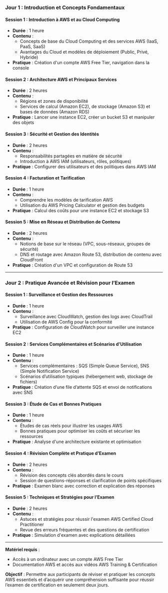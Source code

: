 ### **Jour 1 : Introduction et Concepts Fondamentaux**

#### **Session 1 : Introduction à AWS et au Cloud Computing**
- **Durée** : 1 heure
- **Contenu** :
  - Concepts de base du Cloud Computing et des services AWS (IaaS, PaaS, SaaS)
  - Avantages du Cloud et modèles de déploiement (Public, Privé, Hybride)
- **Pratique** : Création d'un compte AWS Free Tier, navigation dans la console

#### **Session 2 : Architecture AWS et Principaux Services**
- **Durée** : 2 heures
- **Contenu** :
  - Régions et zones de disponibilité
  - Services de calcul (Amazon EC2), de stockage (Amazon S3) et bases de données (Amazon RDS)
- **Pratique** : Lancer une instance EC2, créer un bucket S3 et manipuler des objets

#### **Session 3 : Sécurité et Gestion des Identités**
- **Durée** : 2 heures
- **Contenu** :
  - Responsabilités partagées en matière de sécurité
  - Introduction à AWS IAM (utilisateurs, rôles, politiques)
- **Pratique** : Configurer des utilisateurs et des politiques dans AWS IAM

#### **Session 4 : Facturation et Tarification**
- **Durée** : 1 heure
- **Contenu** :
  - Comprendre les modèles de tarification AWS
  - Utilisation du AWS Pricing Calculator et gestion des budgets
- **Pratique** : Calcul des coûts pour une instance EC2 et stockage S3

#### **Session 5 : Mise en Réseau et Distribution de Contenu**
- **Durée** : 2 heures
- **Contenu** :
  - Notions de base sur le réseau (VPC, sous-réseaux, groupes de sécurité)
  - DNS et routage avec Amazon Route 53, distribution de contenu avec CloudFront
- **Pratique** : Création d'un VPC et configuration de Route 53

---

### **Jour 2 : Pratique Avancée et Révision pour l’Examen**

#### **Session 1 : Surveillance et Gestion des Ressources**
- **Durée** : 1 heure
- **Contenu** :
  - Surveillance avec CloudWatch, gestion des logs avec CloudTrail
  - Utilisation de AWS Config pour la conformité
- **Pratique** : Configuration de CloudWatch pour surveiller une instance EC2

#### **Session 2 : Services Complémentaires et Scénarios d'Utilisation**
- **Durée** : 1 heure
- **Contenu** :
  - Services complémentaires : SQS (Simple Queue Service), SNS (Simple Notification Service)
  - Scénarios d’utilisation typiques (hébergement web, stockage de fichiers)
- **Pratique** : Création d’une file d’attente SQS et envoi de notifications avec SNS

#### **Session 3 : Étude de Cas et Bonnes Pratiques**
- **Durée** : 1 heure
- **Contenu** :
  - Études de cas réels pour illustrer les usages AWS
  - Bonnes pratiques pour optimiser les coûts et sécuriser les ressources
- **Pratique** : Analyse d'une architecture existante et optimisation

#### **Session 4 : Révision Complète et Pratique d’Examen**
- **Durée** : 2 heures
- **Contenu** :
  - Révision des concepts clés abordés dans le cours
  - Session de questions-réponses et clarification de points spécifiques
- **Pratique** : Examen blanc avec correction et explication des réponses

#### **Session 5 : Techniques et Stratégies pour l’Examen**
- **Durée** : 2 heures
- **Contenu** :
  - Astuces et stratégies pour réussir l'examen AWS Certified Cloud Practitioner
  - Revue des erreurs fréquentes et des questions de certification
- **Pratique** : Simulation d'examen avec explications détaillées

---

**Matériel requis** :
- Accès à un ordinateur avec un compte AWS Free Tier
- Documentation AWS et accès aux vidéos AWS Training & Certification

**Objectif** : Permettre aux participants de réviser et pratiquer les concepts AWS essentiels et d’acquérir une compréhension suffisante pour réussir l’examen de certification en seulement deux jours.
